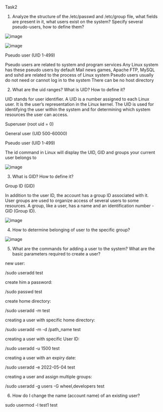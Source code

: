 Task2

1) Analyze the structure of the /etc/passwd and /etc/group file, what fields are present in it, what users exist on the system? Specify several pseudo-users, how to define them?

![image](https://user-images.githubusercontent.com/97533533/162631683-8c9f969f-c14d-4076-86a6-f465a9880d2c.png)

![image](https://user-images.githubusercontent.com/97533533/162631715-78c7bbfb-0f5a-4892-b598-4dfcae50d2c7.png)

Pseudo user (UID 1-499)

Pseudo users are related to system and program services Any Linux system has these pseudo users by default Mail news games, Apache FTP, MySQL and sshd are related to the process of Linux system Pseudo users usually do not need or cannot log in to the system There can be no host directory

2) What are the uid ranges? What is UID? How to define it?

UID stands for user identifier. A UID is a number assigned to each Linux user. It is the user’s representation in the Linux kernel. The UID is used for identifying the user within the system and for determining which system resources the user can access.

Superuser (root uid = 0)

General user (UID 500-60000)

Pseudo user (UID 1-499)

The id command in Linux will display the UID, GID and groups your current user belongs to

![image](https://user-images.githubusercontent.com/97533533/162631793-9ab68667-b170-4370-8cb2-63436ff49063.png)

3) What is GID? How to define it?

Group ID (GID)

In addition to the user ID, the account has a group ID associated with it. User groups are used to organize access of several users to some resources. A group, like a user, has a name and an identification number - GID (Group ID).

![image](https://user-images.githubusercontent.com/97533533/162631883-b318e9b7-9e6f-4c05-98c3-0ac2ce5e8ae6.png)

4) How to determine belonging of user to the specific group?

![image](https://user-images.githubusercontent.com/97533533/162631917-787bf0a2-c6b5-4d31-9844-178618e521c2.png)

5) What are the commands for adding a user to the system? What are the basic parameters required to create a user?

new user:

/sudo useradd test

create him a password:

/sudo passwd test

create home directory:

/sudo useradd -m test

creating a user with specific home directory:

/sudo useradd -m -d /path_name test

creating a user with specific User ID:

/sudo useradd -u 1500 test

creating a user with an expiry date:

/sudo useradd -e 2022-05-04 test

creating a user and assign multiple groups:

/sudo useradd -g users -G wheel,developers test

6) How do I change the name (account name) of an existing user?

sudo usermod -l test1 test






























